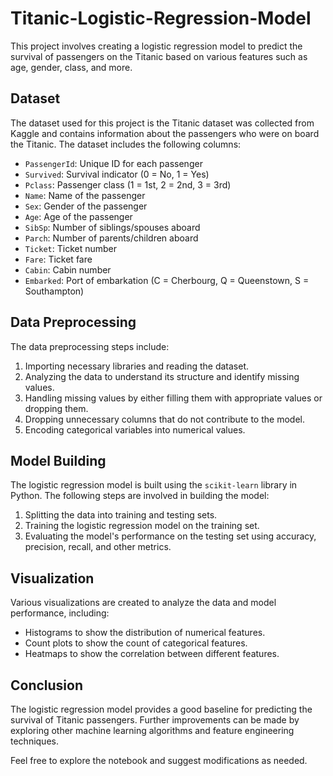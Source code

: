 # Titanic-Logistic-Regression-Model

This project involves creating a logistic regression model to predict the survival of passengers on the Titanic based on various features such as age, gender, class, and more.

## Dataset

The dataset used for this project is the Titanic dataset was collected from Kaggle and contains information about the passengers who were on board the Titanic. The dataset includes the following columns:

- `PassengerId`: Unique ID for each passenger
- `Survived`: Survival indicator (0 = No, 1 = Yes)
- `Pclass`: Passenger class (1 = 1st, 2 = 2nd, 3 = 3rd)
- `Name`: Name of the passenger
- `Sex`: Gender of the passenger
- `Age`: Age of the passenger
- `SibSp`: Number of siblings/spouses aboard
- `Parch`: Number of parents/children aboard
- `Ticket`: Ticket number
- `Fare`: Ticket fare
- `Cabin`: Cabin number
- `Embarked`: Port of embarkation (C = Cherbourg, Q = Queenstown, S = Southampton)

## Data Preprocessing

The data preprocessing steps include:

1. Importing necessary libraries and reading the dataset.
2. Analyzing the data to understand its structure and identify missing values.
3. Handling missing values by either filling them with appropriate values or dropping them.
4. Dropping unnecessary columns that do not contribute to the model.
5. Encoding categorical variables into numerical values.

## Model Building

The logistic regression model is built using the `scikit-learn` library in Python. The following steps are involved in building the model:

1. Splitting the data into training and testing sets.
2. Training the logistic regression model on the training set.
3. Evaluating the model's performance on the testing set using accuracy, precision, recall, and other metrics.

## Visualization

Various visualizations are created to analyze the data and model performance, including:

- Histograms to show the distribution of numerical features.
- Count plots to show the count of categorical features.
- Heatmaps to show the correlation between different features.

## Conclusion

The logistic regression model provides a good baseline for predicting the survival of Titanic passengers. Further improvements can be made by exploring other machine learning algorithms and feature engineering techniques.

Feel free to explore the notebook and suggest modifications as needed.
